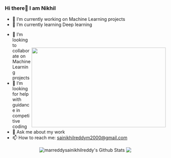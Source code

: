 ### Hi there👋 I am Nikhil


- 🔭 I’m currently working on Machine Learning projects 
- 🌱 I’m currently learning Deep learning
<img src="https://github.com/marreddysainikhilreddy/marreddysainikhilreddy/blob/master/video.gif" height="250" width="420" align="right" style="margin-top: 50px">

- 👯 I’m looking to collaborate on Machine Learning projects
- 🤔 I’m looking for help with guidance in competitive coding
- 💬 Ask me about my work 
- 📫 How to reach me: sainikhilreddym2000@gmail.com

<p align="center">
<img align="center" src="https://github-readme-stats.vercel.app/api?username=marreddysainikhilreddy&show_icons=true&line_height=21" alt="marreddysainikhilreddy's Github Stats" />
<img align="center" src="https://github-readme-stats.vercel.app/api/top-langs/?username=marreddysainikhilreddy&theme=default&line_height=27&layout=compact" />
</p>
